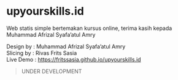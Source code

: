 # upyourskills.id

Web statis simple bertemakan kursus online, terima kasih kepada Muhammad Afrizal Syafa’atul Amry

Design by   : Muhammad Afrizal Syafa’atul Amry<br>
Slicing by  : Rivas Frits Sasia<br>
Live Demo : https://fritssasia.github.io/upyourskills.id

> UNDER DEVELOPMENT